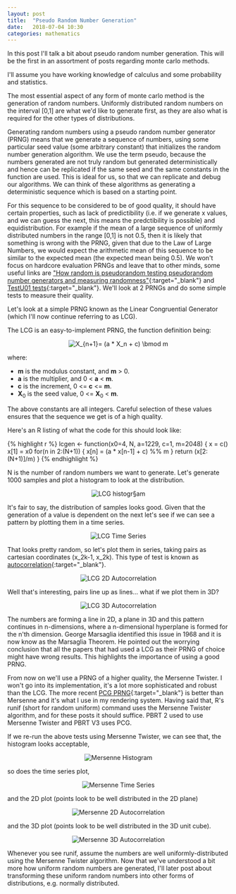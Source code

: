 ```yaml
---
layout: post
title:  "Pseudo Random Number Generation"
date:   2018-07-04 10:30
categories: mathematics
---
```

In this post I'll talk a bit about pseudo random number generation. This will be the first in an assortment of posts regarding monte carlo methods.

I'll assume you have working knowledge of calculus and some probability and statistics.

The most essential aspect of any form of monte carlo method is the generation of random numbers. Uniformly distributed random numbers on the interval [0,1] are what we'd like to generate first, as they are also what is required for the other types of distributions.

Generating random numbers using a pseudo random number generator (PRNG) means that we generate a sequence of numbers, using some particular seed value (some arbitrary constant) that initializes the random number generation algorithm. We use the term pseudo, because the numbers generated are not truly random but generated deterministically and hence can be replicated if the same seed and the same constants in the function are used. This is ideal for us, so that we can replicate and debug our algorithms. We can think of these algorithms as generating a deterministic sequence which is based on a starting point.

For this sequence to be considered to be of good quality, it should have certain properties, such as lack of predictibility (i.e. if we generate x values, and we can guess the next, this means the predctibility is possible) and equidistribution. For example if the mean of a large sequence of uniformly distributed numbers in the range [0,1] is not 0.5, then it is likely that something is wrong with the PRNG, given that due to the Law of Large Numbers, we would expect the arithmetic mean of this sequence to be similar to the expected mean (the expected mean being 0.5). We won't focus on hardcore evaluation PRNGs and leave that to other minds, some useful links are ["How random is pseudorandom testing pseudorandom number generators and measuring randomness"](http://pit-claudel.fr/clement/blog/how-random-is-pseudo-random-testing-pseudo-random-number-generators-and-measuring-randomness/){:target="_blank"} and [TestU01 tests](http://simul.iro.umontreal.ca/testu01/tu01.html){:target="_blank"}. We'll look at 2 PRNGs and do some simple tests to measure their quality.

Let's look at a simple PRNG known as the Linear Congruential Generator (which I'll now continue referring to as LCG).

The LCG is an easy-to-implement PRNG, the function definition being:

<p align="center">
<img src="https://latex.codecogs.com/gif.latex?X_{n&plus;1}=&space;(a&space;*&space;X_n&space;&plus;&space;c)&space;\bmod&space;m" title="X_{n+1}= (a * X_n + c) \bmod m" />
</p>

where:
- __m__ is the modulus constant, and __m__ > 0.
- __a__ is the multiplier, and 0 < __a__ < __m__.
- __c__ is the increment, 0 <= __c__ <= __m__.
- __X__<sub>0</sub> is the seed value, 0 <= __X__<sub>0</sub> < __m__.

The above constants are all integers. Careful selection of these values ensures that the sequence we get is of a high quality.

Here's an R listing of what the code for this should look like:

{% highlight r %}
lcgen <- function(x0=4, N, a=1229, c=1, m=2048)
{
  x = c()
  x[1] = x0
  for(n in 2:(N+1))
  {
    x[n] = (a * x[n-1] + c) %% m
  }
  return (x[2:(N+1)]/m)
}
{% endhighlight %}

N is the number of random numbers we want to generate. Let's generate 1000 samples and plot a histogram to look at the distribution.


<p align="center">
<img src="{{ site.url }}/assets/prngs/lcg_histogram.png" alt="LCG histogr§am">
</p>


It's fair to say, the distribution of samples looks good. Given that the generation of a value is dependent on the next let's see if we can see a pattern by plotting them in a time series.

<p align="center">
<img src="{{ site.url }}/assets/prngs/lcg_time_series.png" alt="LCG Time Series">
</p>

That looks pretty random, so let's plot them in series, taking pairs as cartesian coordinates (x_2k-1, x_2k). This type of test is known as [autocorrelation](https://en.wikipedia.org/wiki/Autocorrelation){:target="_blank"}.

<p align="center">
<img src="{{ site.url }}/assets/prngs/lcg_2d.png" alt="LCG 2D Autocorrelation">
</p>

Well that's interesting, pairs line up as lines... what if we plot them in 3D?

<p align="center">
<img src="{{ site.url }}/assets/prngs/lcg_3d.gif" alt="LCG 3D Autocorrelation">
</p>


The numbers are forming a line in 2D, a plane in 3D and this pattern continues in n-dimensions, where a n-dimensional hyperplane is formed for the n'th dimension. George Marsaglia identified this issue in 1968 and it is now know as the Marsaglia Theorem. He pointed out the worrying conclusion that all the papers that had used a LCG as their PRNG of choice might have wrong results. This highlights the importance of using a good PRNG.

From now on we'll use a PRNG of a higher quality, the Mersenne Twister. I won't go into its implementation, it's a lot more sophisticated and robust than the LCG. The more recent [PCG PRNG](http://www.pcg-random.org/){:target="_blank"} is better than Mersenne and it's what I use in my rendering system. Having said that, R's runif (short for random uniform) command uses the Mersenne Twister algorithm, and for these posts it should suffice. PBRT 2 used to use Mersenne Twister and PBRT V3 uses PCG.

If we re-run the above tests using Mersenne Twister, we can see that, the histogram looks acceptable,

<p align="center">
<img src="{{ site.url }}/assets/prngs/mersenne_hist.png" alt="Mersenne Histogram">
</p>

so does the time series plot,

<p align="center">
<img src="{{ site.url }}/assets/prngs/mersenne_time_series.png" alt="Mersenne Time Series">
</p>

and the 2D plot (points look to be well distributed in the 2D plane)

<p align="center">
<img src="{{ site.url }}/assets/prngs/mersenne_2d.png" alt="Mersenne 2D Autocorrelation">
</p>

and the 3D plot (points look to be well distributed in the 3D unit cube).

<p align="center">
<img src="{{ site.url }}/assets/prngs/mersenne_3d.gif" alt="Mersenne 3D Autocorrelation">
</p>

Whenever you see runif, assume the numbers are well uniformly-distributed using the Mersenne Twister algorithm. Now that we've understood a bit more how uniform random numbers are generated, I'll later post about transforming these uniform random numbers into other forms of distributions, e.g. normally distributed.
